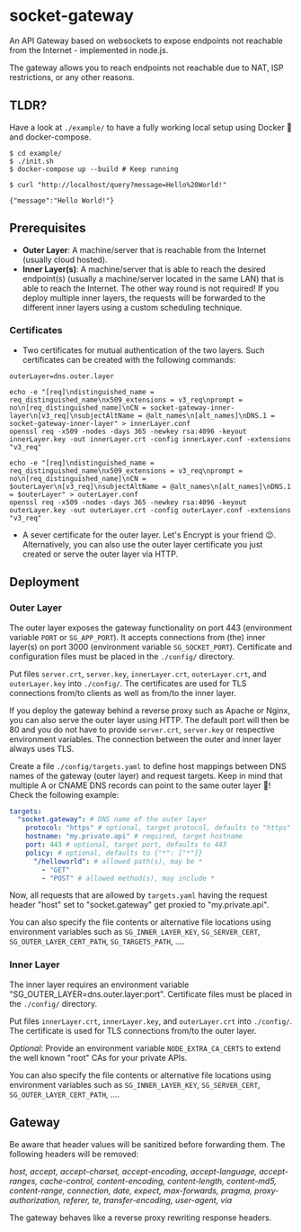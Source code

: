 # socket-gateway

An API Gateway based on websockets to expose endpoints not reachable from the Internet - implemented in node.js.

The gateway allows you to reach endpoints not reachable due to NAT, ISP restrictions, or any other reasons.

## TLDR?

Have a look at `./example/` to have a fully working local setup using Docker 🐳 and docker-compose.

```shell
$ cd example/
$ ./init.sh
$ docker-compose up --build # Keep running
```

```shell
$ curl "http://localhost/query?message=Hello%20World!"

{"message":"Hello World!"}
```

## Prerequisites

* **Outer Layer**: A machine/server that is reachable from the Internet (usually cloud hosted).
* **Inner Layer(s)**: A machine/server that is able to reach the desired endpoint(s) (usually a machine/server located in the same LAN) that is able to reach the Internet. The other way round is not required! If you deploy multiple inner layers, the requests will be forwarded to the different inner layers using a custom scheduling technique.

### Certificates

* Two certificates for mutual authentication of the two layers. Such certificates can be created with the following commands:

```
outerLayer=dns.outer.layer

echo -e "[req]\ndistinguished_name = req_distinguished_name\nx509_extensions = v3_req\nprompt = no\n[req_distinguished_name]\nCN = socket-gateway-inner-layer\n[v3_req]\nsubjectAltName = @alt_names\n[alt_names]\nDNS.1 = socket-gateway-inner-layer" > innerLayer.conf
openssl req -x509 -nodes -days 365 -newkey rsa:4096 -keyout innerLayer.key -out innerLayer.crt -config innerLayer.conf -extensions "v3_req"

echo -e "[req]\ndistinguished_name = req_distinguished_name\nx509_extensions = v3_req\nprompt = no\n[req_distinguished_name]\nCN = $outerLayer\n[v3_req]\nsubjectAltName = @alt_names\n[alt_names]\nDNS.1 = $outerLayer" > outerLayer.conf
openssl req -x509 -nodes -days 365 -newkey rsa:4096 -keyout outerLayer.key -out outerLayer.crt -config outerLayer.conf -extensions "v3_req"
```

* A sever certificate for the outer layer. Let's Encrypt is your friend 😉. Alternatively, you can also use the outer layer certificate you just created or serve the outer layer via HTTP.


## Deployment

### Outer Layer

The outer layer exposes the gateway functionality on port 443 (environment variable `PORT` or `SG_APP_PORT`). It accepts connections from (the) inner layer(s) on port 3000 (environment variable `SG_SOCKET_PORT`). Certificate and configuration files must be placed in the `./config/` directory.

Put files `server.crt`, `server.key`, `innerLayer.crt`, `outerLayer.crt`, and `outerLayer.key` into `./config/`. The certificates are used for TLS connections from/to clients as well as from/to the inner layer.

If you deploy the gateway behind a reverse proxy such as Apache or Nginx, you can also serve the outer layer using HTTP. The default port will then be 80 and you do not have to provide `server.crt`, `server.key` or respective environment variables. The connection between the outer and inner layer always uses TLS.

Create a file `./config/targets.yaml` to define host mappings between DNS names of the gateway (outer layer) and request targets. Keep in mind that multiple A or CNAME DNS records can point to the same outer layer 🥳! Check the following example:

```yaml
targets:
  "socket.gateway": # DNS name of the outer layer
    protocol: "https" # optional, target protocol, defaults to "https"
    hostname: "my.private.api" # required, target hostname
    port: 443 # optional, target port, defaults to 443
    policy: # optional, defaults to {"*": ["*"]}
      "/helloworld": # allowed path(s), may be *
        - "GET"
        - "POST" # allowed method(s), may include *
```

Now, all requests that are allowed by `targets.yaml` having the request header "host" set to "socket.gateway" get proxied to "my.private.api".

You can also specify the file contents or alternative file locations using environment variables such as `SG_INNER_LAYER_KEY`,  `SG_SERVER_CERT`, `SG_OUTER_LAYER_CERT_PATH`, `SG_TARGETS_PATH`, ....

### Inner Layer

The inner layer requires an environment variable "SG_OUTER_LAYER=dns.outer.layer:port". Certificate files must be placed in the `./config/` directory.

Put files `innerLayer.crt`, `innerLayer.key`, and `outerLayer.crt` into `./config/`. The certificate is used for TLS connections from/to the outer layer.

*Optional*: Provide an environment variable `NODE_EXTRA_CA_CERTS` to extend the well known "root" CAs for your private APIs.

You can also specify the file contents or alternative file locations using environment variables such as `SG_INNER_LAYER_KEY`,  `SG_SERVER_CERT`, `SG_OUTER_LAYER_CERT_PATH`, ....

## Gateway

Be aware that header values will be sanitized before forwarding them. The following headers will be removed:

*host, accept, accept-charset, accept-encoding, accept-language, accept-ranges, cache-control, content-encoding, content-length, content-md5, content-range, connection, date, expect, max-forwards, pragma, proxy-authorization, referer, te, transfer-encoding, user-agent, via*

The gateway behaves like a reverse proxy rewriting response headers. 
